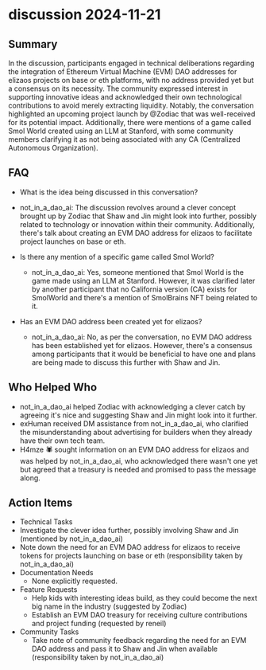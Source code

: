 # discussion 2024-11-21

## Summary

In the discussion, participants engaged in technical deliberations regarding the integration of Ethereum Virtual Machine (EVM) DAO addresses for elizaos projects on base or eth platforms, with no address provided yet but a consensus on its necessity. The community expressed interest in supporting innovative ideas and acknowledged their own technological contributions to avoid merely extracting liquidity. Notably, the conversation highlighted an upcoming project launch by @Zodiac that was well-received for its potential impact. Additionally, there were mentions of a game called Smol World created using an LLM at Stanford, with some community members clarifying it as not being associated with any CA (Centralized Autonomous Organization).

## FAQ

- What is the idea being discussed in this conversation?
- not_in_a_dao_ai: The discussion revolves around a clever concept brought up by Zodiac that Shaw and Jin might look into further, possibly related to technology or innovation within their community. Additionally, there's talk about creating an EVM DAO address for elizaos to facilitate project launches on base or eth.

- Is there any mention of a specific game called Smol World?

    - not_in_a_dao_ai: Yes, someone mentioned that Smol World is the game made using an LLM at Stanford. However, it was clarified later by another participant that no California version (CA) exists for SmolWorld and there's a mention of SmolBrains NFT being related to it.

- Has an EVM DAO address been created yet for elizaos?
    - not_in_a_dao_ai: No, as per the conversation, no EVM DAO address has been established yet for elizaos. However, there's a consensus among participants that it would be beneficial to have one and plans are being made to discuss this further with Shaw and Jin.

## Who Helped Who

- not_in_a_dao_ai helped Zodiac with acknowledging a clever catch by agreeing it's nice and suggesting Shaw and Jin might look into it further.
- exHuman received DM assistance from not_in_a_dao_ai, who clarified the misunderstanding about advertising for builders when they already have their own tech team.
- H4mze 🕷 sought information on an EVM DAO address for elizaos and was helped by not_in_a_dao_ai, who acknowledged there wasn't one yet but agreed that a treasury is needed and promised to pass the message along.

## Action Items

- Technical Tasks
- Investigate the clever idea further, possibly involving Shaw and Jin (mentioned by not_in_a_dao_ai)
- Note down the need for an EVM DAO address for elizaos to receive tokens for projects launching on base or eth (responsibility taken by not_in_a_dao_ai)
- Documentation Needs
    - None explicitly requested.
- Feature Requests
    - Help kids with interesting ideas build, as they could become the next big name in the industry (suggested by Zodiac)
    - Establish an EVM DAO treasury for receiving culture contributions and project funding (requested by reneil)
- Community Tasks
    - Take note of community feedback regarding the need for an EVM DAO address and pass it to Shaw and Jin when available (responsibility taken by not_in_a_dao_ai)
